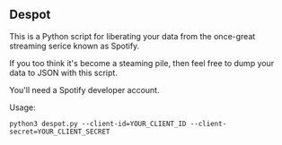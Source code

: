 ## Despot

This is a Python script for liberating your data from the once-great streaming
serice known as Spotify.

If you too think it's become a steaming pile, then feel free to dump your data
to JSON with this script.

You'll need a Spotify developer account.

Usage:

```
python3 despot.py --client-id=YOUR_CLIENT_ID --client-secret=YOUR_CLIENT_SECRET
```

